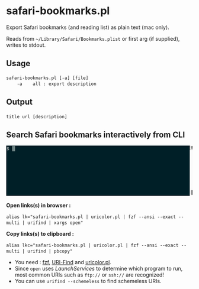 safari-bookmarks.pl
===================

Export Safari bookmarks (and reading list) as plain text (mac only).

Reads from `~/Library/Safari/Bookmarks.plist` or first arg (if supplied), writes to stdout.


Usage
-----

```
safari-bookmarks.pl [-a] [file]
    -a    all : export description
```


Output
------

`title url [description]`


Search Safari bookmarks interactively from CLI
----------------------------------------------

![](tty.gif)

**Open links(s) in browser :**
```
alias lk="safari-bookmarks.pl | uricolor.pl | fzf --ansi --exact --multi | urifind | xargs open"
```

**Copy links(s) to clipboard :**
```
alias lkc="safari-bookmarks.pl | uricolor.pl | fzf --ansi --exact --multi | urifind | pbcopy"
```

- You need : [fzf](https://github.com/junegunn/fzf), [URI-Find](https://github.com/schwern/URI-Find) and [uricolor.pl](https://github.com/kal247/uricolor.pl).
- Since `open` uses _LaunchServices_ to determine which program to run, most common URIs such as `ftp://` or `ssh://`  are recognized! 
- You can use `urifind --schemeless` to find schemeless URIs.

